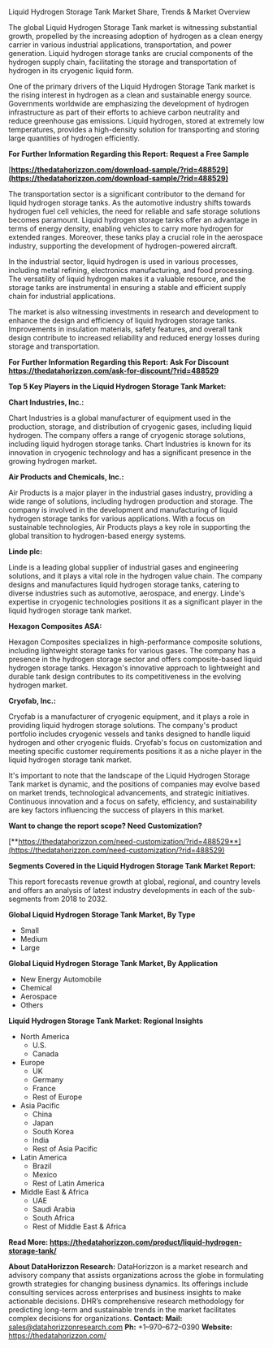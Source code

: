 ﻿Liquid Hydrogen Storage Tank Market Share, Trends & Market Overview

The global Liquid Hydrogen Storage Tank market is witnessing substantial growth, propelled by the increasing adoption of hydrogen as a clean energy carrier in various industrial applications, transportation, and power generation. Liquid hydrogen storage tanks are crucial components of the hydrogen supply chain, facilitating the storage and transportation of hydrogen in its cryogenic liquid form.

One of the primary drivers of the Liquid Hydrogen Storage Tank market is the rising interest in hydrogen as a clean and sustainable energy source. Governments worldwide are emphasizing the development of hydrogen infrastructure as part of their efforts to achieve carbon neutrality and reduce greenhouse gas emissions. Liquid hydrogen, stored at extremely low temperatures, provides a high-density solution for transporting and storing large quantities of hydrogen efficiently.

**For Further Information Regarding this Report: Request a Free Sample**

[**https://thedatahorizzon.com/download-sample/?rid=488529](https://thedatahorizzon.com/download-sample/?rid=488529)** 

The transportation sector is a significant contributor to the demand for liquid hydrogen storage tanks. As the automotive industry shifts towards hydrogen fuel cell vehicles, the need for reliable and safe storage solutions becomes paramount. Liquid hydrogen storage tanks offer an advantage in terms of energy density, enabling vehicles to carry more hydrogen for extended ranges. Moreover, these tanks play a crucial role in the aerospace industry, supporting the development of hydrogen-powered aircraft.

In the industrial sector, liquid hydrogen is used in various processes, including metal refining, electronics manufacturing, and food processing. The versatility of liquid hydrogen makes it a valuable resource, and the storage tanks are instrumental in ensuring a stable and efficient supply chain for industrial applications.

The market is also witnessing investments in research and development to enhance the design and efficiency of liquid hydrogen storage tanks. Improvements in insulation materials, safety features, and overall tank design contribute to increased reliability and reduced energy losses during storage and transportation.

**For Further Information Regarding this Report: Ask For Discount <https://thedatahorizzon.com/ask-for-discount/?rid=488529>** 

**Top 5 Key Players in the Liquid Hydrogen Storage Tank Market:**

**Chart Industries, Inc.:**

Chart Industries is a global manufacturer of equipment used in the production, storage, and distribution of cryogenic gases, including liquid hydrogen. The company offers a range of cryogenic storage solutions, including liquid hydrogen storage tanks. Chart Industries is known for its innovation in cryogenic technology and has a significant presence in the growing hydrogen market.

**Air Products and Chemicals, Inc.:**

Air Products is a major player in the industrial gases industry, providing a wide range of solutions, including hydrogen production and storage. The company is involved in the development and manufacturing of liquid hydrogen storage tanks for various applications. With a focus on sustainable technologies, Air Products plays a key role in supporting the global transition to hydrogen-based energy systems.

**Linde plc:**

Linde is a leading global supplier of industrial gases and engineering solutions, and it plays a vital role in the hydrogen value chain. The company designs and manufactures liquid hydrogen storage tanks, catering to diverse industries such as automotive, aerospace, and energy. Linde's expertise in cryogenic technologies positions it as a significant player in the liquid hydrogen storage tank market.

**Hexagon Composites ASA:**

Hexagon Composites specializes in high-performance composite solutions, including lightweight storage tanks for various gases. The company has a presence in the hydrogen storage sector and offers composite-based liquid hydrogen storage tanks. Hexagon's innovative approach to lightweight and durable tank design contributes to its competitiveness in the evolving hydrogen market.

**Cryofab, Inc.:**

Cryofab is a manufacturer of cryogenic equipment, and it plays a role in providing liquid hydrogen storage solutions. The company's product portfolio includes cryogenic vessels and tanks designed to handle liquid hydrogen and other cryogenic fluids. Cryofab's focus on customization and meeting specific customer requirements positions it as a niche player in the liquid hydrogen storage tank market.

It's important to note that the landscape of the Liquid Hydrogen Storage Tank market is dynamic, and the positions of companies may evolve based on market trends, technological advancements, and strategic initiatives. Continuous innovation and a focus on safety, efficiency, and sustainability are key factors influencing the success of players in this market.

**Want to change the report scope? Need Customization?**

[**https://thedatahorizzon.com/need-customization/?rid=488529**](https://thedatahorizzon.com/need-customization/?rid=488529) 

**Segments Covered in the Liquid Hydrogen Storage Tank Market Report:**

This report forecasts revenue growth at global, regional, and country levels and offers an analysis of latest industry developments in each of the sub-segments from 2018 to 2032.

**Global Liquid Hydrogen Storage Tank Market, By Type**

- Small
- Medium
- Large

**Global Liquid Hydrogen Storage Tank Market, By Application**

- New Energy Automobile
- Chemical
- Aerospace
- Others


**Liquid Hydrogen Storage Tank Market: Regional Insights**

- North America
  - U.S.
  - Canada
- Europe
  - UK
  - Germany
  - France
  - Rest of Europe
- Asia Pacific
  - China
  - Japan
  - South Korea
  - India
  - Rest of Asia Pacific
- Latin America
  - Brazil
  - Mexico
  - Rest of Latin America
- Middle East & Africa
  - UAE
  - Saudi Arabia
  - South Africa
  - Rest of Middle East & Africa

**Read More: <https://thedatahorizzon.com/product/liquid-hydrogen-storage-tank/>** 

**About DataHorizzon Research:**DataHorizzon is a market research and advisory company that assists organizations across the globe in formulating growth strategies for changing business dynamics. Its offerings include consulting services across enterprises and business insights to make actionable decisions. DHR’s comprehensive research methodology for predicting long-term and sustainable trends in the market facilitates complex decisions for organizations.**Contact:Mail:** sales@datahorizzonresearch.com**Ph:** +1–970–672–0390**Website:** https://thedatahorizzon.com/

